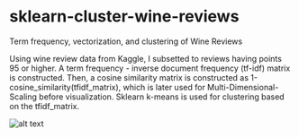 # sklearn-cluster-wine-reviews
Term frequency, vectorization, and clustering of Wine Reviews

Using wine review data from Kaggle, I subsetted to reviews having points 95 or higher. A term frequency - inverse document frequency 
(tf-idf) matrix is constructed.  Then, a cosine similarity matrix is constructed as 1-cosine_similarity(tfidf_matrix), which is later 
used for Multi-Dimensional-Scaling before visualization.  Sklearn k-means is used for clustering based on the tfidf_matrix.

![alt text](https://raw.githubusercontent.com/username/projectname/branch/path/to/img.png)
